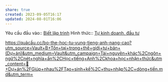 ```yaml
---
share: true
created: 2023-09-05T16:17
updated: 2024-08-01T16:06
---
```

Yêu cầu đầu vào:: [Biết lập trình](../../../1%20Y%C3%AAu%20c%E1%BA%A7u%20%C4%91%E1%BA%A7u%20v%C3%A0o/Theo%20ki%E1%BA%BFn%20th%E1%BB%A9c,%20k%E1%BB%B9%20n%C4%83ng/Bi%E1%BA%BFt%20l%E1%BA%ADp%20tr%C3%ACnh.md)
Hình thức:: [Tự kinh doanh, đầu tư](../../../2%20H%C3%ACnh%20th%E1%BB%A9c/T%E1%BB%B1%20kinh%20doanh,%20%C4%91%E1%BA%A7u%20t%C6%B0.md)

https://quảcầu.cc/bo-the-hoc-tu-vung-tieng-anh-nang-cao?utm_source=Vault+B+Tồn+tại+trong+thế+giới+tư+bản+(Dự+án)&utm_medium=Vault&utm_campaign=Tài+nguyên+khác%2Cngôn+ngữ%2Cnét+nghĩa+ẩn%2CHọc+tiếng+Anh%2Ckhoa+học+nhận+thức&utm_content=📐+Dự+án%2FGiúp+nhau%2FTạo+sinh+kế%2C+thu+nhập%2C+dòng+tiền.md&utm_term=